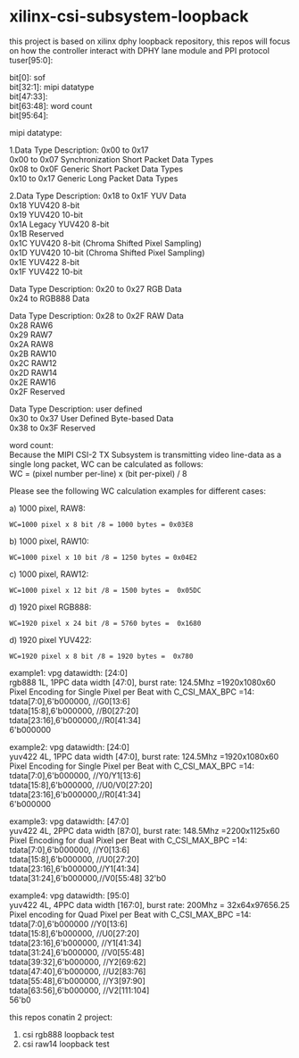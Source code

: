 # xilinx-csi-subsystem-loopback
this project is based on xilinx dphy loopback repository, this repos will focus on how the controller interact with DPHY lane module and PPI protocol  
tuser[95:0]:  

bit[0]: sof    
bit[32:1]: mipi datatype  
bit[47:33]:  
bit[63:48]: word count  
bit[95:64]:  

mipi datatype:  

1.Data Type Description: 0x00 to 0x17  
0x00 to 0x07 Synchronization Short Packet Data Types    
0x08 to 0x0F Generic Short Packet Data Types    
0x10 to 0x17 Generic Long Packet Data Types    

2.Data Type Description: 0x18 to 0x1F YUV Data    
0x18 YUV420 8-bit    
0x19 YUV420 10-bit    
0x1A Legacy YUV420 8-bit    
0x1B Reserved    
0x1C YUV420 8-bit (Chroma Shifted Pixel Sampling)    
0x1D YUV420 10-bit (Chroma Shifted Pixel Sampling)    
0x1E YUV422 8-bit    
0x1F YUV422 10-bit     

Data Type Description: 0x20 to 0x27 RGB Data    
0x24 to RGB888 Data    
 


Data Type Description: 0x28 to 0x2F RAW Data   
0x28 RAW6  
0x29 RAW7  
0x2A RAW8  
0x2B RAW10  
0x2C RAW12  
0x2D RAW14  
0x2E RAW16  
0x2F Reserved    


Data Type Description: user defined    
0x30 to 0x37 User Defined Byte-based Data  
0x38 to 0x3F Reserved  

word count:  
Because the MIPI CSI-2 TX Subsystem is transmitting video line-data as a single long packet, WC can be calculated as follows:    
WC = (pixel number per-line) x (bit per-pixel) / 8  

Please see the following WC calculation examples for different cases:  

a) 1000 pixel, RAW8:  
  
    WC=1000 pixel x 8 bit /8 = 1000 bytes = 0x03E8  
  
b) 1000 pixel, RAW10:  
  
    WC=1000 pixel x 10 bit /8 = 1250 bytes = 0x04E2  
  
c) 1000 pixel, RAW12:  
  
    WC=1000 pixel x 12 bit /8 = 1500 bytes =  0x05DC  
      
d) 1920 pixel RGB888:    
  
    WC=1920 pixel x 24 bit /8 = 5760 bytes =  0x1680    
     
d) 1920 pixel YUV422:    
  
    WC=1920 pixel x 8 bit /8 = 1920 bytes =  0x780    

example1:
vpg datawidth: [24:0]  
rgb888 1L, 1PPC data width [47:0], burst rate: 124.5Mhz =1920x1080x60   
Pixel Encoding for Single Pixel per Beat with C_CSI_MAX_BPC =14:  
tdata[7:0],6'b000000,  //G0[13:6]  
tdata[15:8],6'b000000, //B0[27:20]   
tdata[23:16],6'b000000,//R0[41:34]  
6'b000000  

example2:
vpg datawidth: [24:0]  
yuv422 4L, 1PPC data width [47:0], burst rate: 124.5Mhz =1920x1080x60   
Pixel Encoding for Single Pixel per Beat with C_CSI_MAX_BPC =14:  
tdata[7:0],6'b000000,  //Y0/Y1[13:6]    
tdata[15:8],6'b000000, //U0/V0[27:20]   
tdata[23:16],6'b000000,//R0[41:34]  
6'b000000  

example3:
vpg datawidth: [47:0]  
yuv422 4L, 2PPC data width [87:0], burst rate: 148.5Mhz =2200x1125x60    
Pixel Encoding for dual Pixel per Beat with C_CSI_MAX_BPC =14:  
tdata[7:0],6'b000000,  //Y0[13:6]    
tdata[15:8],6'b000000, //U0[27:20]   
tdata[23:16],6'b000000,//Y1[41:34]  
tdata[31:24],6'b000000,//V0[55:48]
32'b0

example4:
vpg datawidth: [95:0]  
yuv422 4L, 4PPC data width [167:0], burst rate: 200Mhz = 32x64x97656.25  
Pixel encoding for Quad Pixel per Beat with C_CSI_MAX_BPC =14:  
tdata[7:0],6'b000000    //Y0[13:6]    
tdata[15:8],6'b000000,  //U0[27:20]       
tdata[23:16],6'b000000, //Y1[41:34]    
tdata[31:24],6'b000000, //V0[55:48]    
tdata[39:32],6'b000000, //Y2[69:62]  
tdata[47:40],6'b000000, //U2[83:76]  
tdata[55:48],6'b000000, //Y3[97:90]  
tdata[63:56],6'b000000, //V2[111:104]  
56'b0
  
this repos conatin 2 project:  
  
1. csi rgb888 loopback test  
2. csi raw14 loopback test  

